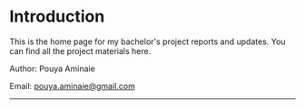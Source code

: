 # Introduction
This is the home page for my bachelor's project reports and updates. You can find all the project materials here.

Author: Pouya Aminaie

Email: pouya.aminaie@gmail.com

___



